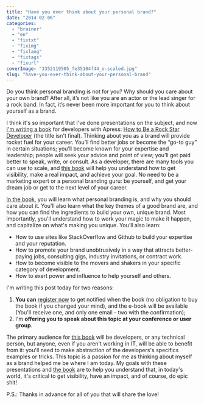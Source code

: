 ```yaml
---
title: "Have you ever think about your personal brand?"
date: "2014-02-06"
categories: 
  - "brainer"
  - "en"
  - "fixtxt"
  - "fiximg"
  - "fixlang"
  - "fixtags"
  - "fixurl"
coverImage: "3352119505_fe35104f44_o-scaled.jpg"
slug: "have-you-ever-think-about-your-personal-brand"
---
```


Do you think personal branding is not for you? Why should you care about your own brand? After all, it’s not like you are an actor or the lead singer for a rock band. In fact, it’s never been more important for you to think about yourself as a brand.

I think it's so important that I've done presentations on the subject, and now [I'm writing a book](https://book.fred.dev/ "Register now to get notified when the book will be available") for developers with Apress: [How to Be a Rock Star Developer](https://book.fred.dev/ "Register now to get notified when the book will be available") (the title isn't final). Thinking about you as a brand will provide rocket fuel for your career. You’ll find better jobs or become the “go-to guy” in certain situations; you’ll become known for your expertise and leadership; people will seek your advice and point of view; you’ll get paid better to speak, write, or consult. As a developer, there are many tools you can use to scale, and [this book](https://book.fred.dev/ "Register now to get notified when the book will be available") will help you understand how to get visibility, make a real impact, and achieve your goal. No need to be a marketing expert or a personal branding guru: be yourself, and get your dream job or get to the next level of your career.

[In the book](https://book.fred.dev/ "Register now to get notified when the book will be available"), you will learn what personal branding is, and why you should care about it. You’ll also learn what the key themes of a good brand are, and how you can find the ingredients to build your own, unique brand. Most importantly, you'll understand how to work your magic to make it happen, and capitalize on what's making you unique. You’ll also learn:

- How to use sites like StackOverflow and Github to build your expertise and your reputation.
- How to promote your brand unobtrusively in a way that attracts better-paying jobs, consulting gigs, industry invitations, or contract work.
- How to become visible to the movers and shakers in your specific category of development.
- How to exert power and influence to help yourself and others.

I'm writing this post today for two reasons:

1. **You can** [register now](https://book.fred.dev/ "Register now to get notified when the book will be available") to get notified when the book (no obligation to buy the book if you changed your mind), and the e-book will be available (You'll receive one, and only one email - two with the confirmation);
2. I'm **offering you to speak about this topic at your conference or user group**.

The primary audience for [this book](https://book.fred.dev/ "Register now to get notified when the book will be available") will be developers, or any technical person, but anyone, even if you aren't working in IT, will be able to benefit from it: you'll need to make abstraction of the developers's specifics examples or tricks. This topic is a passion for me as thinking about myself as a brand helped me be where I am today. My goals with these presentations and [the book](https://book.fred.dev/ "Register now to get notified when the book will be available") are to help you understand that, in today's world, it's critical to get visibility, have an impact, and of course, do epic shit!

P.S.: Thanks in advance for all of you that will share the love!
